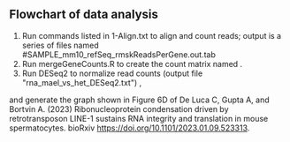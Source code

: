 ## Flowchart of data analysis
1) Run commands listed in 1-Align.txt to align and count reads; output is a series of files named #SAMPLE_mm10_refSeq_rmskReadsPerGene.out.tab
2) Run mergeGeneCounts.R to create the count matrix named .
3) Run DESeq2 to normalize read counts (output file "rna_mael_vs_het_DESeq2.txt") , 

and generate the graph shown in Figure 6D of De Luca C, Gupta A, and Bortvin A. (2023) Ribonucleoprotein condensation driven by retrotransposon LINE-1 sustains RNA integrity and translation in mouse spermatocytes. bioRxiv https://doi.org/10.1101/2023.01.09.523313.
